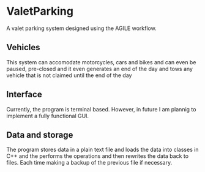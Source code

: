 # ValetParking
A valet parking system designed using the AGILE workflow.

## Vehicles
This system can accomodate motorcycles, cars and bikes and can even be paused, pre-closed 
and it even generates an end of the day and tows any vehicle that is not claimed until the end of the day

## Interface
Currently, the program is terminal based. However, in future I am plannig to implement a fully functional GUI.

## Data and storage
The program stores data in a plain text file and loads the data into classes in C++ and the performs the operations
and then rewrites the data back to files. Each time making a backup of the previous file if necessary.
